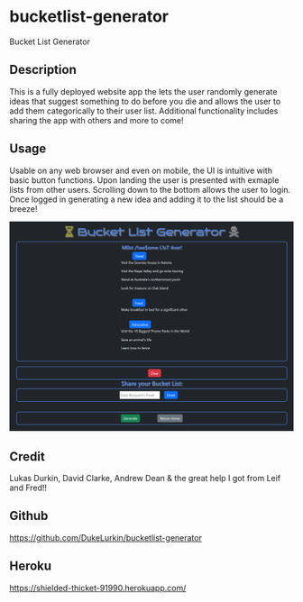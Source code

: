 # bucketlist-generator
Bucket List Generator

## Description

This is a fully deployed website app the lets the user randomly generate ideas that suggest something to do before you die and allows the user to add them categorically to their user list.  Additional functionality includes sharing the app with others and more to come!

## Usage
Usable on any web browser and even on mobile, the UI is intuitive with basic button functions.  Upon landing the user is presented with exmaple lists from other users.  Scrolling down to the bottom allows the user to login.  Once logged in generating a new idea and adding it to the list should be a breeze! 

![Image](bucketListGeneratorScreenShot.png)

## Credit

Lukas Durkin, David Clarke, Andrew Dean & the great help I got from Leif and Fred!!

## Github
https://github.com/DukeLurkin/bucketlist-generator

## Heroku

https://shielded-thicket-91990.herokuapp.com/